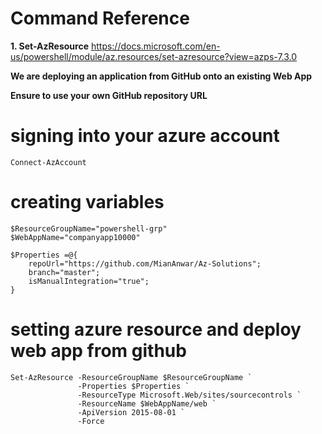 
# Command Reference

**1. Set-AzResource**
https://docs.microsoft.com/en-us/powershell/module/az.resources/set-azresource?view=azps-7.3.0


**We are deploying an application from GitHub onto an existing Web App**

**Ensure to use your own GitHub repository URL**

# signing into your azure account
```
Connect-AzAccount
```

# creating variables
```
$ResourceGroupName="powershell-grp"
$WebAppName="companyapp10000"

$Properties =@{
    repoUrl="https://github.com/MianAnwar/Az-Solutions";
    branch="master";
    isManualIntegration="true";
}
```

# setting azure resource and deploy web app from github
```
Set-AzResource -ResourceGroupName $ResourceGroupName `
               -Properties $Properties `
               -ResourceType Microsoft.Web/sites/sourcecontrols `
               -ResourceName $WebAppName/web `
               -ApiVersion 2015-08-01 `
               -Force
```
